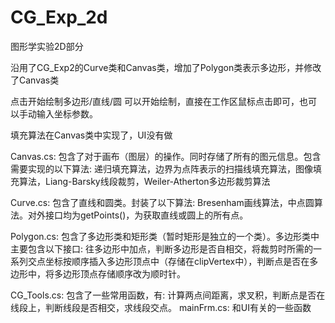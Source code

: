CG_Exp_2d
=========

图形学实验2D部分

沿用了CG_Exp2的Curve类和Canvas类，增加了Polygon类表示多边形，并修改了Canvas类

点击开始绘制多边形/直线/圆 可以开始绘制，直接在工作区鼠标点击即可，也可以手动输入坐标参数。

填充算法在Canvas类中实现了，UI没有做


Canvas.cs: 包含了对于画布（图层）的操作。同时存储了所有的图元信息。包含需要实现的以下算法: 递归填充算法，边界为点阵表示的扫描线填充算法，图像填充算法，Liang-Barsky线段裁剪，Weiler-Atherton多边形裁剪算法

Curve.cs: 包含了直线和圆类。封装了以下算法: Bresenham画线算法，中点圆算法。对外接口均为getPoints()，为获取直线或圆上的所有点。

Polygon.cs: 包含了多边形类和矩形类（暂时矩形是独立的一个类）。多边形类中主要包含以下接口: 往多边形中加点，判断多边形是否自相交，将裁剪时所需的一系列交点坐标按顺序插入多边形顶点中（存储在clipVertex中），判断点是否在多边形中，将多边形顶点存储顺序改为顺时针。

CG_Tools.cs: 包含了一些常用函数，有: 计算两点间距离，求叉积，判断点是否在线段上，判断线段是否相交，求线段交点。
mainFrm.cs: 和UI有关的一些函数
